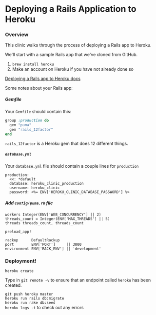 # Deploying a Rails Application to Heroku

### Overview

This clinic walks through the process of deploying a Rails app to Heroku.

We'll start with a sample Rails app that we've cloned from GitHub.

1. `brew install heroku`
2. Make an account on Heroku if you have not already done so

[Deploying a Rails app to Heroku docs](https://devcenter.heroku.com/articles/getting-started-with-rails5#deploy-your-application-to-heroku)

Some notes about your Rails app:

##### Gemfile

Your `Gemfile` should contain this:

```rb
group :production do
  gem "puma"
  gem "rails_12factor"
end
```

`rails_12factor` is a Heroku gem that does 12 different things.

##### `database.yml`

Your `database.yml` file should contain a couple lines for `production`

```
production:
  <<: *default
  database: heroku_clinic_production
  username: heroku_clinic
  password: <%= ENV['HEROKU_CLINIC_DATABASE_PASSWORD'] %>
```

##### Add `config/puma.rb` file

```
workers Integer(ENV['WEB_CONCURRENCY'] || 2)
threads_count = Integer(ENV['MAX_THREADS'] || 5)
threads threads_count, threads_count

preload_app!

rackup      DefaultRackup
port        ENV['PORT']     || 3000
environment ENV['RACK_ENV'] || 'development'
```

### Deployment!

`heroku create`

Type in `git remote -v` to ensure that an endpoint called `heroku` has been created.

`git push heroku master`  
`heroku run rails db:migrate`  
`heroku run rake db:seed`  
`heroku logs -t` to check out any errors
